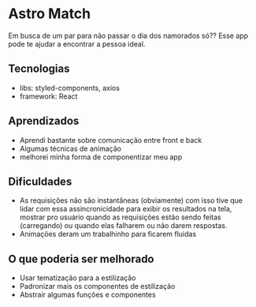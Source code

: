 # Astro Match 

Em busca de um par para não passar o dia dos namorados só?? Esse app pode te ajudar a encontrar a pessoa ideal.

## Tecnologias

* libs: styled-components, axios
* framework: React

## Aprendizados 

* Aprendi bastante sobre comunicação entre front e back
* Algumas técnicas de animação 
* melhorei minha forma de componentizar meu app

## Dificuldades

* As requisições não são instantâneas (obviamente) com isso tive que lidar com essa assincronicidade para exibir os resultados na tela, mostrar pro usuário quando as requisições estão sendo feitas (carregando) ou quando elas falharem ou não darem respostas.
* Animações deram um trabalhinho para ficarem fluidas 

## O que poderia ser melhorado

* Usar tematização para a estilização
* Padronizar mais os componentes de estilização 
* Abstrair algumas funções e componentes

